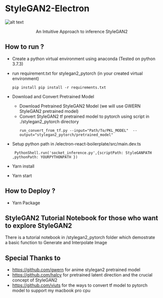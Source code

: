 # StyleGAN2-Electron

![alt text](https://github.com/Kasidit0052/StyleGAN2_Electron/blob/main/Screen%20Shot.png)
<p align="center">An Intuitive Approach to inference StyleGAN2</p>

## How to run ? ##
*  Create a python virtual environment using anaconda (Tested on python 3.7.3)
*  run requirement.txt for stylegan2_pytorch (in your created virtual environment)
   ```
   pip install pip install -r requirements.txt 
   ```

*  Download and Convert Pretrained Model 
    *  Download Pretrained StyleGAN2 Model (we will use GWERN StyleGAN2 pretrained model)
    *  Convert StyleGAN2 tf pretrained model to pytorch using script in ./stylegan2_pytorch directory
       ```
       run_convert_from_tf.py --input="Path/To/PKL_MODEL"  --output="stylegan2_pytorch/pretrained_model" 
       ```
    
*  Setup python path in /electron-react-boilerplate/src/main.dev.ts 
   ```
    PythonShell.run('socket_inference.py',{scriptPath: StyleGANPATH ,pythonPath: YOURPYTHONPATH })
   ```
  
*  Yarn install

*  Yarn start

## How to Deploy ? ##

*  Yarn Package

## StyleGAN2 Tutorial Notebook for those who want to explore StyleGAN2 ##
There is a tutorial notebook in /stylegan2_pytorch folder which demostrate a basic function to Generate and Interpolate Image 

## Special Thanks to ##
*  <a>https://github.com/gwern for anime stylegan2 pretrained model</a>
*  <a>https://github.com/halcy for pretrained latent direction and the crucial concept of StyleGAN2
*  <a>https://github.com/viuts for the ways to convert tf model to pytorch model to support my macbook pro cpu

